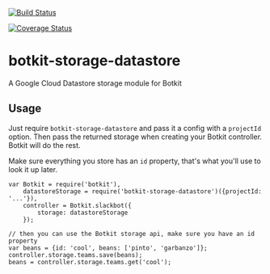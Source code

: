 [![Build Status](https://travis-ci.org/fabito/botkit-storage-datastore.svg?branch=master)](https://travis-ci.org/fabito/botkit-storage-datastore)

[![Coverage Status](https://coveralls.io/repos/github/fabito/botkit-storage-datastore/badge.svg?branch=master)](https://coveralls.io/github/fabito/botkit-storage-datastore?branch=master)

# botkit-storage-datastore

A Google Cloud Datastore storage module for Botkit

## Usage

Just require `botkit-storage-datastore` and pass it a config with a `projectId` option.
Then pass the returned storage when creating your Botkit controller. Botkit will do the rest.

Make sure everything you store has an `id` property, that's what you'll use to look it up later.

```
var Botkit = require('botkit'),
    datastoreStorage = require('botkit-storage-datastore')({projectId: '...'}),
    controller = Botkit.slackbot({
        storage: datastoreStorage
    });
```

```
// then you can use the Botkit storage api, make sure you have an id property
var beans = {id: 'cool', beans: ['pinto', 'garbanzo']};
controller.storage.teams.save(beans);
beans = controller.storage.teams.get('cool');
```